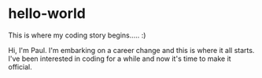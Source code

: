 # hello-world
This is where my coding story begins.....  :)

Hi, I'm Paul. I'm embarking on a career change and this is where it all starts.
I've been interested in coding for a while and now it's time to make it official.
